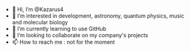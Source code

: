 - 👋 Hi, I’m @Kazarus4
- 👀 I’m interested in development, astronomy, quantum physics, music and molecular biology
- 🌱 I’m currently learning to use GitHub
- 💞️ I’m looking to collaborate on my company's projects
- 📫 How to reach me : not for the moment

<!---
Kazarus4/Kazarus4 is a ✨ special ✨ repository because its `README.md` (this file) appears on your GitHub profile.
You can click the Preview link to take a look at your changes.
--->
